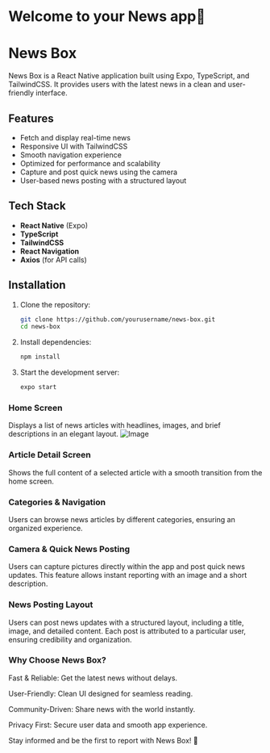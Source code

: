 # Welcome to your News app👋
# News Box

News Box is a React Native application built using Expo, TypeScript, and TailwindCSS. It provides users with the latest news in a clean and user-friendly interface.

## Features

- Fetch and display real-time news
- Responsive UI with TailwindCSS
- Smooth navigation experience
- Optimized for performance and scalability
- Capture and post quick news using the camera
- User-based news posting with a structured layout

## Tech Stack

- **React Native** (Expo)
- **TypeScript**
- **TailwindCSS**
- **React Navigation**
- **Axios** (for API calls)

## Installation

1. Clone the repository:

   ```sh
   git clone https://github.com/yourusername/news-box.git
   cd news-box
   ```

2. Install dependencies:

   ```sh
   npm install
   ```

3. Start the development server:

   ```sh
   expo start
   ```



### Home Screen
Displays a list of news articles with headlines, images, and brief descriptions in an elegant layout.
![Image](https://github.com/user-attachments/assets/0a411aa4-aeaf-4cf1-b02b-5e078c8767c4)

### Article Detail Screen
Shows the full content of a selected article with a smooth transition from the home screen.

### Categories & Navigation
Users can browse news articles by different categories, ensuring an organized experience.

### Camera & Quick News Posting
Users can capture pictures directly within the app and post quick news updates. This feature allows instant reporting with an image and a short description.
<!-- Uploading "WhatsApp Image 2025-03-29 at 16.39.48_e372a59d.jpg"... -->

### News Posting Layout
Users can post news updates with a structured layout, including a title, image, and detailed content. Each post is attributed to a particular user, ensuring credibility and organization.
<!-- Uploading "WhatsApp Image 2025-03-29 at 16.39.48_167aecf2.jpg"... -->

### Why Choose News Box?

Fast & Reliable: Get the latest news without delays.

User-Friendly: Clean UI designed for seamless reading.

Community-Driven: Share news with the world instantly.

Privacy First: Secure user data and smooth app experience.

Stay informed and be the first to report with News Box! 🚀



